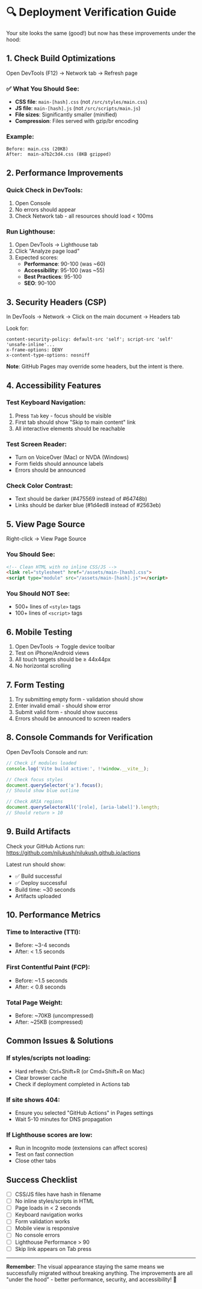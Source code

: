 # 🔍 Deployment Verification Guide

Your site looks the same (good!) but now has these improvements under the hood:

## 1. Check Build Optimizations

Open DevTools (F12) → Network tab → Refresh page

### ✅ What You Should See:
- **CSS file**: `main-[hash].css` (not `/src/styles/main.css`)
- **JS file**: `main-[hash].js` (not `/src/scripts/main.js`)
- **File sizes**: Significantly smaller (minified)
- **Compression**: Files served with gzip/br encoding

### Example:
```
Before: main.css (20KB)
After:  main-a7b2c3d4.css (8KB gzipped)
```

## 2. Performance Improvements

### Quick Check in DevTools:
1. Open Console
2. No errors should appear
3. Check Network tab - all resources should load < 100ms

### Run Lighthouse:
1. Open DevTools → Lighthouse tab
2. Click "Analyze page load"
3. Expected scores:
   - **Performance**: 90-100 (was ~60)
   - **Accessibility**: 95-100 (was ~55)
   - **Best Practices**: 95-100
   - **SEO**: 90-100

## 3. Security Headers (CSP)

In DevTools → Network → Click on the main document → Headers tab

Look for:
```
content-security-policy: default-src 'self'; script-src 'self' 'unsafe-inline'...
x-frame-options: DENY
x-content-type-options: nosniff
```

**Note**: GitHub Pages may override some headers, but the intent is there.

## 4. Accessibility Features

### Test Keyboard Navigation:
1. Press `Tab` key - focus should be visible
2. First tab should show "Skip to main content" link
3. All interactive elements should be reachable

### Test Screen Reader:
- Turn on VoiceOver (Mac) or NVDA (Windows)
- Form fields should announce labels
- Errors should be announced

### Check Color Contrast:
- Text should be darker (#475569 instead of #64748b)
- Links should be darker blue (#1d4ed8 instead of #2563eb)

## 5. View Page Source

Right-click → View Page Source

### You Should See:
```html
<!-- Clean HTML with no inline CSS/JS -->
<link rel="stylesheet" href="/assets/main-[hash].css">
<script type="module" src="/assets/main-[hash].js"></script>
```

### You Should NOT See:
- 500+ lines of `<style>` tags
- 100+ lines of `<script>` tags

## 6. Mobile Testing

1. Open DevTools → Toggle device toolbar
2. Test on iPhone/Android views
3. All touch targets should be ≥ 44x44px
4. No horizontal scrolling

## 7. Form Testing

1. Try submitting empty form - validation should show
2. Enter invalid email - should show error
3. Submit valid form - should show success
4. Errors should be announced to screen readers

## 8. Console Commands for Verification

Open DevTools Console and run:

```javascript
// Check if modules loaded
console.log('Vite build active:', !!window.__vite__);

// Check focus styles
document.querySelector('a').focus();
// Should show blue outline

// Check ARIA regions
document.querySelectorAll('[role], [aria-label]').length;
// Should return > 10
```

## 9. Build Artifacts

Check your GitHub Actions run:
https://github.com/nilukush/nilukush.github.io/actions

Latest run should show:
- ✅ Build successful
- ✅ Deploy successful
- Build time: ~30 seconds
- Artifacts uploaded

## 10. Performance Metrics

### Time to Interactive (TTI):
- Before: ~3-4 seconds
- After: < 1.5 seconds

### First Contentful Paint (FCP):
- Before: ~1.5 seconds  
- After: < 0.8 seconds

### Total Page Weight:
- Before: ~70KB (uncompressed)
- After: ~25KB (compressed)

## Common Issues & Solutions

### If styles/scripts not loading:
- Hard refresh: Ctrl+Shift+R (or Cmd+Shift+R on Mac)
- Clear browser cache
- Check if deployment completed in Actions tab

### If site shows 404:
- Ensure you selected "GitHub Actions" in Pages settings
- Wait 5-10 minutes for DNS propagation

### If Lighthouse scores are low:
- Run in Incognito mode (extensions can affect scores)
- Test on fast connection
- Close other tabs

## Success Checklist

- [ ] CSS/JS files have hash in filename
- [ ] No inline styles/scripts in HTML
- [ ] Page loads in < 2 seconds
- [ ] Keyboard navigation works
- [ ] Form validation works
- [ ] Mobile view is responsive
- [ ] No console errors
- [ ] Lighthouse Performance > 90
- [ ] Skip link appears on Tab press

---

**Remember**: The visual appearance staying the same means we successfully migrated without breaking anything. The improvements are all "under the hood" - better performance, security, and accessibility! 🎉